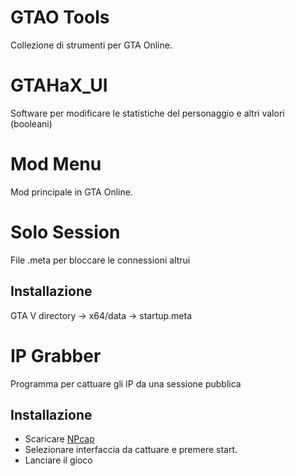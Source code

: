 # GTAO Tools
Collezione di strumenti per GTA Online.

# GTAHaX_UI
Software per modificare le statistiche del personaggio e altri valori (booleani)

# Mod Menu
Mod principale in GTA Online.

# Solo Session
File .meta per bloccare le connessioni altrui

## Installazione
GTA V directory -> x64/data -> startup.meta

# IP Grabber
Programma per cattuare gli IP da una sessione pubblica

## Installazione
- Scaricare [NPcap](https://npcap.com/)
- Selezionare interfaccia da cattuare e premere start.
- Lanciare il gioco

